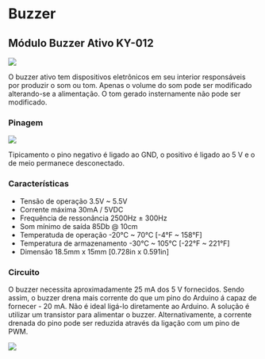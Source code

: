 # Buzzer

## Módulo Buzzer Ativo KY-012

![](https://startingelectronics.org/tutorials/arduino/modules/active-buzzer/geekcreit-active-buzzer.jpg)

O buzzer ativo tem dispositivos eletrônicos em seu interior responsáveis por produzir o som ou tom. Apenas o volume do som pode ser modificado alterando-se a alimentação. O tom gerado insternamente não pode ser modificado.  

### Pinagem 

![](https://startingelectronics.org/pinout/geekcreit-active-buzzer-module-pinout/geekcreit-active-buzzer-pinout.jpg)

Tipicamento o pino negativo é ligado ao GND, o positivo é ligado ao 5 V e o de meio permanece desconectado. 

### Características 

- Tensão de operação            3.5V ~ 5.5V
- Corrente máxima              	30mA / 5VDC
- Frequência de ressonância   	2500Hz ± 300Hz 
- Som mínimo de saída           85Db @ 10cm
- Temperatuda de operação       -20°C ~ 70°C [-4°F ~ 158°F]
- Temperatura de armazenamento  -30°C ~ 105°C [-22°F ~ 221°F]   
- Dimensão                    	18.5mm x 15mm [0.728in x 0.591in]

### Circuito 

O buzzer necessita aproximadamente 25 mA dos 5 V fornecidos. Sendo assim, o buzzer drena mais corrente do que um pino do Arduino á capaz de fornecer - 20 mA. Não é ideal ligá-lo diretamente ao Arduino. 
A solução é utilizar um transistor para alimentar o buzzer. Alternativamente, a corrente drenada do pino pode ser reduzida através da ligação com um pino de PWM.

![](https://startingelectronics.org/tutorials/arduino/modules/active-buzzer/arduino-active-buzzer-circuit.png)
